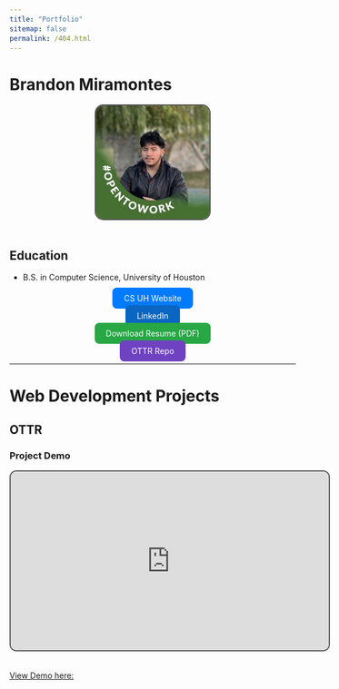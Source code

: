 ```yaml
---
title: "Portfolio"
sitemap: false
permalink: /404.html
---
```


# Brandon Miramontes

<div style="text-align: center;">

<img src="/images/1711405648833.jpg" alt="Profile Picture" style="border-radius: 15px; border: 2px solid #555; width: 200px; height: 200px; object-fit: cover;">

</div>

<br>

## Education
- B.S. in Computer Science, University of Houston

<div style="text-align: center; margin-top: 20px;">

<a href="https://www.uh.edu/nsm/computer-science/" target="_blank" style="margin: 10px; padding: 10px 20px; background-color: #007bff; color: white; text-decoration: none; border-radius: 8px;">CS UH Website</a>

<a href="https://www.linkedin.com/in/brandon-miramontes-4796a12b3/" target="_blank" style="margin: 10px; padding: 10px 20px; background-color: #0a66c2; color: white; text-decoration: none; border-radius: 8px;">LinkedIn</a>

<a href="files/resume.pdf" target="_blank" style="margin: 10px; padding: 10px 20px; background-color: #28a745; color: white; text-decoration: none; border-radius: 8px;">Download Resume (PDF)</a>

<a href="https://github.com/Iroquois-Falls/Iroquois-Falls" target="_blank" style="margin: 10px; padding: 10px 20px; background-color: #6f42c1; color: white; text-decoration: none; border-radius: 8px;">OTTR Repo</a>

</div>

---

# Web Development Projects

## OTTR

### Project Demo

<div style="text-align: center;">

<iframe width="560" height="315" src="https://www.youtube.com/embed/kqkjt9W8pR8" frameborder="0" allowfullscreen style="border: 2px solid #555; border-radius: 12px;"></iframe>

</div>

<br>

[View Demo here: ](https://youtu.be/kqkjt9W8pR8)
